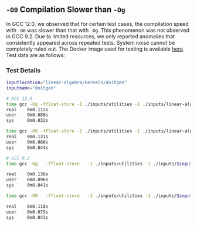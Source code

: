 ## **`-O0` Compilation Slower than `-Og`**

In GCC 12.0, we observed that for certain test cases, the compilation speed with `-O0` was slower than that with `-Og`. This phenomenon was not observed in GCC 9.2. Due to limited resources, we only reported anomalies that consistently appeared across repeated tests. System noise cannot be completely ruled out. The Docker image used for testing is available [here](https://hub.docker.com/r/anonymicse2021/gcc_inputs). Test data are as follows:

### **Test Details**

```bash
inputlocation="linear-algebra/kernels/doitgen"
inputname="doitgen"

# GCC 12.0
time gcc -Og -ffloat-store -I ./inputs/utilities -I ./inputs/linear-algebra/kernels/doitgen ./inputs/utilities/polybench.c ./inputs/linear-algebra/kernels/doitgen/doitgen.c -DPOLYBENCH_TIME -o ./test
real    0m0.112s
user    0m0.080s
sys     0m0.032s

time gcc -O0 -ffloat-store -I ./inputs/utilities -I ./inputs/linear-algebra/kernels/doitgen ./inputs/utilities/polybench.c ./inputs/linear-algebra/kernels/doitgen/doitgen.c -DPOLYBENCH_TIME -o ./test
real    0m0.131s
user    0m0.086s
sys     0m0.044s

# GCC 9.2
time gcc -Og   -ffloat-store   -I ./inputs/utilities -I ./inputs/$inputlocation ./inputs/utilities/polybench.c ./inputs/$inputlocation/$inputname.c -DPOLYBENCH_TIME -o ./test

real	0m0.136s
user	0m0.096s
sys	    0m0.041s

time gcc -O0   -ffloat-store   -I ./inputs/utilities -I ./inputs/$inputlocation ./inputs/utilities/polybench.c ./inputs/$inputlocation/$inputname.c -DPOLYBENCH_TIME -o ./test

real	0m0.118s
user	0m0.075s
sys	    0m0.043s
